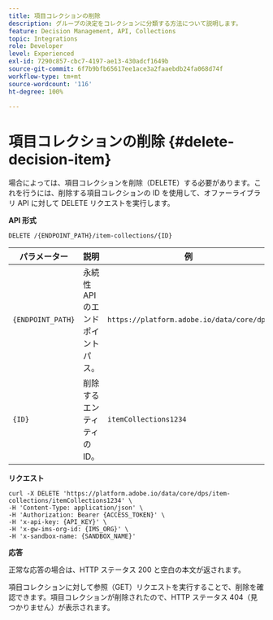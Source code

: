 ```yaml
---
title: 項目コレクションの削除
description: グループの決定をコレクションに分類する方法について説明します。
feature: Decision Management, API, Collections
topic: Integrations
role: Developer
level: Experienced
exl-id: 7290c857-cbc7-4197-ae13-430adcf1649b
source-git-commit: 6f7b9bfb65617ee1ace3a2faaebdb24fa068d74f
workflow-type: tm+mt
source-wordcount: '116'
ht-degree: 100%

---
```


# 項目コレクションの削除 {#delete-decision-item}

場合によっては、項目コレクションを削除（DELETE）する必要があります。これを行うには、削除する項目コレクションの ID を使用して、オファーライブラリ API に対して DELETE リクエストを実行します。

**API 形式**

```http
DELETE /{ENDPOINT_PATH}/item-collections/{ID}
```

| パラメーター | 説明 | 例 |
| --------- | ----------- | ------- |
| `{ENDPOINT_PATH}` | 永続性 API のエンドポイントパス。 | `https://platform.adobe.io/data/core/dps` |
| `{ID}` | 削除するエンティティの ID。 | `itemCollections1234` |

**リクエスト**

```shell
curl -X DELETE 'https://platform.adobe.io/data/core/dps/item-collections/itemCollections1234' \
-H 'Content-Type: application/json' \
-H 'Authorization: Bearer {ACCESS_TOKEN}' \
-H 'x-api-key: {API_KEY}' \
-H 'x-gw-ims-org-id: {IMS_ORG}' \
-H 'x-sandbox-name: {SANDBOX_NAME}'
```

**応答**

正常な応答の場合は、HTTP ステータス 200 と空白の本文が返されます。

項目コレクションに対して参照（GET）リクエストを実行することで、削除を確認できます。項目コレクションが削除されたので、HTTP ステータス 404（見つかりません）が表示されます。

